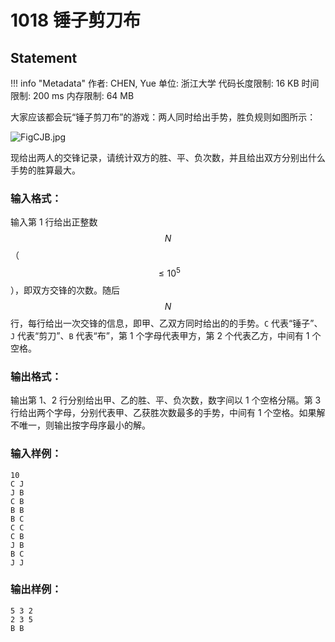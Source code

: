 
# 1018 锤子剪刀布

## Statement

!!! info "Metadata"
    作者: CHEN, Yue
    单位: 浙江大学
    代码长度限制: 16 KB
    时间限制: 200 ms
    内存限制: 64 MB

大家应该都会玩“锤子剪刀布”的游戏：两人同时给出手势，胜负规则如图所示：


![FigCJB.jpg](~/724da598-b37f-4f1f-99b4-71459654ce3a.jpg)


现给出两人的交锋记录，请统计双方的胜、平、负次数，并且给出双方分别出什么手势的胜算最大。

### 输入格式：

输入第 1 行给出正整数 $$N$$（$$\le 10^5$$），即双方交锋的次数。随后 $$N$$ 行，每行给出一次交锋的信息，即甲、乙双方同时给出的的手势。`C` 代表“锤子”、`J` 代表“剪刀”、`B` 代表“布”，第 1 个字母代表甲方，第 2 个代表乙方，中间有 1 个空格。

### 输出格式：

输出第 1、2 行分别给出甲、乙的胜、平、负次数，数字间以 1 个空格分隔。第 3 行给出两个字母，分别代表甲、乙获胜次数最多的手势，中间有 1 个空格。如果解不唯一，则输出按字母序最小的解。

### 输入样例：
```plaintext
10
C J
J B
C B
B B
B C
C C
C B
J B
B C
J J
```

### 输出样例：
```plaintext
5 3 2
2 3 5
B B
```



